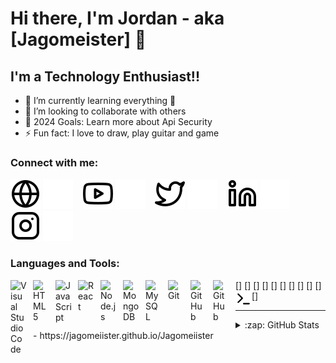 # Hi there, I'm Jordan - aka [Jagomeister] 👋 


## I'm a Technology Enthusiast!!
- 🌱 I’m currently learning everything 🤣
- 👯 I’m looking to collaborate with others
- 🥅 2024 Goals: Learn more about Api Security
- ⚡ Fun fact: I love to draw, play guitar and game

### Connect with me:

[![website](./img/globe-light.svg)]()
[![website](./img/globe-dark.svg)]()
&nbsp;&nbsp;
[![website](./img/youtube-light.svg)](https://youtube.com/@jagomeisterr?si=UoTrddaqm54ooqUy#gh-light-mode-only)
[![website](./img/youtube-dark.svg)](https://youtube.com/@jagomeisterr?si=UoTrddaqm54ooqUy#gh-dark-mode-only)
&nbsp;&nbsp;
[![website](./img/twitter-light.svg)](https://x.com/Jagomeisterr#gh-light-mode-only)
[![website](./img/twitter-dark.svg)](https://x.com/Jagomeisterr#gh-dark-mode-only)
&nbsp;&nbsp;
[![website](./img/linkedin-light.svg)](https://www.linkedin.com/in/jordan-jago-161b99192/#gh-light-mode-only)
[![website](./img/linkedin-dark.svg)](https://www.linkedin.com/in/jordan-jago-161b99192/#gh-dark-mode-only)
&nbsp;&nbsp;
[![website](./img/instagram-light.svg)](https://www.instagram.com/jordan.jago#gh-light-mode-only)
[![website](./img/instagram-dark.svg)](https://www.instagram.com/jordan.jago#gh-dark-mode-only)

### Languages and Tools:

[<img align="left" alt="Visual Studio Code" width="26px" src="https://cdn.jsdelivr.net/gh/devicons/devicon/icons/vscode/vscode-original.svg" style="padding-right:10px;" />]
[<img align="left" alt="HTML5" width="26px" src="https://cdn.jsdelivr.net/gh/devicons/devicon/icons/html5/html5-original.svg" style="padding-right:10px;" />]
[<img align="left" alt="JavaScript" width="26px" src="https://cdn.jsdelivr.net/gh/devicons/devicon/icons/javascript/javascript-original.svg" style="padding-right:10px;" />]
[<img align="left" alt="React" width="26px" src="https://cdn.jsdelivr.net/gh/devicons/devicon/icons/react/react-original.svg" style="padding-right:10px;" />]
[<img align="left" alt="Node.js" width="26px" src="https://cdn.jsdelivr.net/gh/devicons/devicon/icons/nodejs/nodejs-original.svg" style="padding-right:10px;" />]
[<img align="left" alt="MongoDB" width="26px" src="https://cdn.jsdelivr.net/gh/devicons/devicon/icons/mongodb/mongodb-original.svg" style="padding-right:10px;" />]
[<img align="left" alt="MySQL" width="26px" src="https://cdn.jsdelivr.net/gh/devicons/devicon/icons/mysql/mysql-original.svg" style="padding-right:10px;" />]
[<img align="left" alt="Git" width="26px" src="https://cdn.jsdelivr.net/gh/devicons/devicon/icons/git/git-original.svg" style="padding-right:10px;" />]
[<img align="left" alt="GitHub" width="26px" src="https://user-images.githubusercontent.com/3369400/139447912-e0f43f33-6d9f-45f8-be46-2df5bbc91289.png" style="padding-right:10px;" />]
[<img align="left" alt="GitHub" width="26px" src="https://user-images.githubusercontent.com/3369400/139448065-39a229ba-4b06-434b-bc67-616e2ed80c8f.png" style="padding-right:10px;" />]
[<img align="left" alt="Terminal" width="26px" src="./img/terminal-light.svg" />]

---

<details>
  <summary>:zap: GitHub Stats</summary>

  <img align="left" alt="jagomeiister's GitHub Stats" src="https://github-readme-stats.vercel.app/api?username=jagomeiister&show_icons=true&hide_border=false&title_color=ff652f&icon_color=FFE400&bg_color=09131B&text_color=ffffff&border_color=0c1a25" />

</details>
- https://jagomeiister.github.io/Jagomeiister


